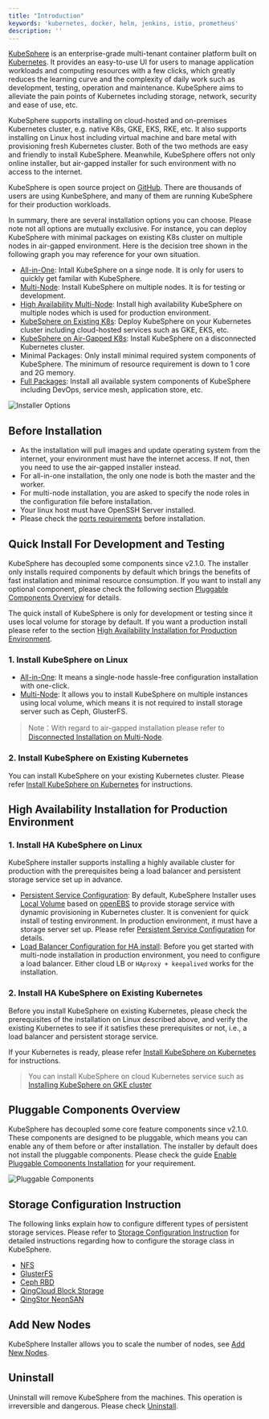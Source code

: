 ```yaml
---
title: "Introduction"
keywords: 'kubernetes, docker, helm, jenkins, istio, prometheus'
description: ''
---
```


[KubeSphere](https://kubesphere.io/) is an enterprise-grade multi-tenant container platform built on [Kubernetes](https://kubernetes.io). It provides an easy-to-use UI for users to manage application workloads and computing resources with a few clicks, which greatly reduces the learning curve and the complexity of daily work such as development, testing, operation and maintenance. KubeSphere aims to alleviate the pain points of Kubernetes including storage, network, security and ease of use, etc.

KubeSphere supports installing on cloud-hosted and on-premises Kubernetes cluster, e.g. native K8s, GKE, EKS, RKE, etc. It also supports installing on Linux host including virtual machine and bare metal with provisioning fresh Kubernetes cluster. Both of the two methods are easy and friendly to install KubeSphere. Meanwhile, KubeSphere offers not only online installer, but air-gapped installer for such environment with no access to the internet.

KubeSphere is open source project on [GitHub](https://github.com/kubesphere). There are thousands of users are using KunbeSphere, and many of them are running KubeSphere for their production workloads.

In summary, there are several installation options you can choose. Please note not all options are mutually exclusive. For instance, you can deploy KubeSphere with minimal packages on existing K8s cluster on multiple nodes in air-gapped environment. Here is the decision tree shown in the following graph you may reference for your own situation.

- [All-in-One](../all-in-one): Intall KubeSphere on a singe node. It is only for users to quickly get familar with KubeSphere.
- [Multi-Node](../multi-node): Install KubeSphere on multiple nodes. It is for testing or development.
- [High Availability Multi-Node](../master-ha): Install high availability KubeSphere on multiple nodes which is used for production environment.
- [KubeSphere on Existing K8s](../install-on-k8s): Deploy KubeSphere on your Kubernetes cluster including cloud-hosted services such as GKE, EKS, etc.
- [KubeSphere on Air-Gapped K8s](../install-ks-on-k8s-airgapped): Install KubeSphere on a disconnected Kubernetes cluster.
- Minimal Packages: Only install minimal required system components of KubeSphere. The minimum of resource requirement is down to 1 core and 2G memory.
- [Full Packages](../complete-installation): Install all available system components of KubeSphere including DevOps, service mesh, application store, etc.

![Installer Options](https://pek3b.qingstor.com/kubesphere-docs/png/20200305093158.png)

## Before Installation

- As the installation will pull images and update operating system from the internet, your environment must have the internet access. If not, then you need to use the air-gapped installer instead.
- For all-in-one installation, the only one node is both the master and the worker.
- For multi-node installation, you are asked to specify the node roles in the configuration file before installation.
- Your linux host must have OpenSSH Server installed.
- Please check the [ports requirements](../port-firewall) before installation.

## Quick Install For Development and Testing

KubeSphere has decoupled some components since v2.1.0. The installer only installs required components by default which brings the benefits of fast installation and minimal resource consumption. If you want to install any optional component, please check the following section [Pluggable Components Overview](../intro#pluggable-components-overview) for details.

The quick install of KubeSphere is only for development or testing since it uses local volume for storage by default. If you want a production install please refer to the section [High Availability Installation for Production Environment](../intro#high-availability-installation-for-production-environment).

### 1. Install KubeSphere on Linux

- [All-in-One](../all-in-one): It means a single-node hassle-free configuration installation with one-click.
- [Multi-Node](../multi-node): It allows you to install KubeSphere on multiple instances using local volume, which means it is not required to install storage server such as Ceph, GlusterFS.

> Note：With regard to air-gapped installation please refer to [Disconnected Installation on Multi-Node](https://kubesphere.com.cn/forum/d/437-centos7-7-multinode-kubesphere2-1-offline).

### 2. Install KubeSphere on Existing Kubernetes

You can install KubeSphere on your existing Kubernetes cluster. Please refer [Install KubeSphere on Kubernetes](../install-on-k8s) for instructions.

## High Availability Installation for Production Environment

### 1. Install HA KubeSphere on Linux

KubeSphere installer supports installing a highly available cluster for production with the prerequisites being a load balancer and persistent storage service set up in advance.

- [Persistent Service Configuration](../storage-configuration): By default, KubeSphere Installer uses [Local Volume](https://kubernetes.io/docs/concepts/storage/volumes/#local) based on [openEBS](https://openebs.io/) to provide storage service with dynamic provisioning in Kubernetes cluster. It is convenient for quick install of testing environment. In production environment, it must have a storage server set up. Please refer [Persistent Service Configuration](../storage-configuration) for details.
- [Load Balancer Configuration for HA install](../master-ha): Before you get started with multi-node installation in production environment, you need to configure a load balancer. Either cloud LB or `HAproxy + keepalived` works for the installation.

### 2. Install HA KubeSphere on Existing Kubernetes

Before you install KubeSphere on existing Kubernetes, please check the prerequisites of the installation on Linux described above, and verify the existing Kubernetes to see if it satisfies these prerequisites or not, i.e., a load balancer and persistent storage service.  

If your Kubernetes is ready, please refer [Install KubeSphere on Kubernetes](../install-on-k8s) for instructions.

> You can install KubeSphere on cloud Kubernetes service such as [Installing KubeSphere on GKE cluster](../install-on-gke)

## Pluggable Components Overview

KubeSphere has decoupled some core feature components since v2.1.0. These components are designed to be pluggable, which means you can enable any of them before or after installation. The installer by default does not install the pluggable components. Please check the guide [Enable Pluggable Components Installation](../pluggable-components) for your requirement.

![Pluggable Components](https://pek3b.qingstor.com/kubesphere-docs/png/20191207140846.png)

## Storage Configuration Instruction

The following links explain how to configure different types of persistent storage services. Please refer to [Storage Configuration Instruction](../storage-configuration) for detailed instructions regarding how to configure the storage class in KubeSphere.

- [NFS](https://kubernetes.io/docs/concepts/storage/volumes/#nfs)
- [GlusterFS](https://www.gluster.org/)
- [Ceph RBD](https://ceph.com/)
- [QingCloud Block Storage](https://docs.qingcloud.com/product/storage/volume/)
- [QingStor NeonSAN](https://docs.qingcloud.com/product/storage/volume/super_high_performance_shared_volume/)

## Add New Nodes

KubeSphere Installer allows you to scale the number of nodes, see [Add New Nodes](../add-nodes).

## Uninstall

Uninstall will remove KubeSphere from the machines. This operation is irreversible and dangerous. Please check [Uninstall](../uninstall).
